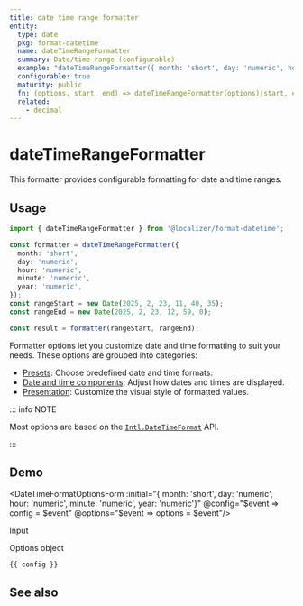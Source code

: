 ```yaml
---
title: date time range formatter
entity:
  type: date
  pkg: format-datetime
  name: dateTimeRangeFormatter
  summary: Date/time range (configurable)
  example: "dateTimeRangeFormatter({ month: 'short', day: 'numeric', hour: 'numeric', minute: 'numeric', year: 'numeric'})(new Date(2025, 2, 23, 11, 40, 35), new Date(2025,2,23,11,59,0))"
  configurable: true
  maturity: public
  fn: (options, start, end) => dateTimeRangeFormatter(options)(start, end)
  related:
    - decimal
---
```


# dateTimeRangeFormatter <Package name="format-datetime"/>

This formatter provides configurable formatting for date and time ranges.

## Usage

```typescript twoslash
import { dateTimeRangeFormatter } from '@localizer/format-datetime';

const formatter = dateTimeRangeFormatter({
  month: 'short',
  day: 'numeric',
  hour: 'numeric',
  minute: 'numeric',
  year: 'numeric',
});
const rangeStart = new Date(2025, 2, 23, 11, 40, 35);
const rangeEnd = new Date(2025, 2, 23, 12, 59, 0);

const result = formatter(rangeStart, rangeEnd);
```

Formatter options let you customize date and time formatting to suit your needs. These options are grouped into categories:

- [Presets](./date-time-options/presets.md): Choose predefined date and time formats.
- [Date and time components](./date-time-options/date-time-component-options.md): Adjust how dates and times are displayed.
- [Presentation](./date-time-options/presentation-options.md): Customize the visual style of formatted values.

::: info NOTE

Most options are based on the [`Intl.DateTimeFormat`](https://developer.mozilla.org/en-US/docs/Web/JavaScript/Reference/Global_Objects/Intl/DateTimeFormat/DateTimeFormat) API.

:::

## Demo

<script setup>
  import { ref, computed, watch } from 'vue';
  import { NForm, NFormItem } from 'naive-ui/es/form';
  import { NInputNumber } from 'naive-ui/es/input-number';
  import { NSelect } from 'naive-ui/es/select';
  import { NDivider } from 'naive-ui/es/divider';
  import { NCollapse, NCollapseItem } from 'naive-ui/es/collapse';
  import { NDatePicker } from 'naive-ui/es/date-picker';
  import DateTimeFormatOptionsForm from './DateTimeFormatOptionsForm.vue';

  const start = ref(1742722835000);
  const end = ref(1742723940000);
  const config = ref();
  const options = ref({});
</script>

<EntityDemo :args="[options, start, end]">

<DateTimeFormatOptionsForm :initial="{ month: 'short', day: 'numeric', hour: 'numeric', minute: 'numeric', year: 'numeric'}" @config="$event => config = $event" @options="$event => options = $event"/>

<NDivider title-placement="left">Input</NDivider>
<NFormItem label="Range start">
<NDatePicker v-model:value="start" type="datetime" />
</NFormItem>
<NFormItem label="Range end">
<NDatePicker v-model:value="end" type="datetime" />
</NFormItem>

<NDivider title-placement="left">Options object</NDivider>

```-vue
{{ config }}
```

</EntityDemo>

## See also

<Entities />
